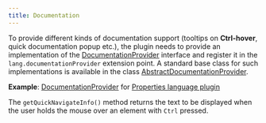 ```yaml
---
title: Documentation
---
```


To provide different kinds of documentation support (tooltips on **Ctrl-hover**, quick documentation popup etc.), the plugin needs to provide an implementation of the
[DocumentationProvider](https://github.com/JetBrains/intellij-community/blob/master/platform/lang-api/src/com/intellij/lang/documentation/DocumentationProvider.java)
interface and register it in the `lang.documentationProvider` extension point.
A standard base class for such implementations is available in the class
[AbstractDocumentationProvider](https://github.com/JetBrains/intellij-community/blob/master/platform/lang-api/src/com/intellij/lang/documentation/AbstractDocumentationProvider.java).

**Example**:
[DocumentationProvider](https://github.com/JetBrains/intellij-community/blob/master/plugins/properties/src/com/intellij/lang/properties/PropertiesDocumentationProvider.java)
for
[Properties language plugin](https://github.com/JetBrains/intellij-community/tree/master/plugins/properties)


The `getQuickNavigateInfo()` method returns the text to be displayed when the user holds the mouse over an element with ```Ctrl``` pressed.
